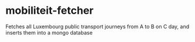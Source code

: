 # mobiliteit-fetcher
Fetches all Luxembourg public transport journeys from A to B on C day, and inserts them into a mongo database
